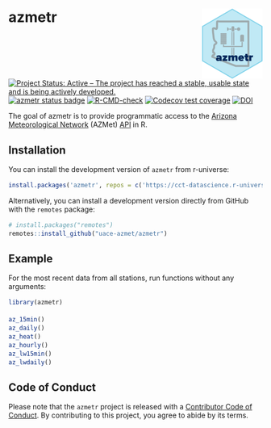 
# azmetr <img src="man/figures/logo.png" align="right" height="139" alt="" />

<!-- badges: start -->
[![Project Status: Active – The project has reached a stable, usable state and is being actively developed.](https://www.repostatus.org/badges/latest/active.svg)](https://www.repostatus.org/#active)
[![azmetr status badge](https://cct-datascience.r-universe.dev/badges/azmetr)](https://cct-datascience.r-universe.dev)
[![R-CMD-check](https://github.com/uace-azmet/azmetr/actions/workflows/R-CMD-check.yaml/badge.svg)](https://github.com/uace-azmet/azmetr/actions/workflows/R-CMD-check.yaml)
[![Codecov test coverage](https://codecov.io/gh/uace-azmet/azmetr/branch/main/graph/badge.svg)](https://app.codecov.io/gh/uace-azmet/azmetr?branch=main)
[![DOI](https://zenodo.org/badge/DOI/10.5281/zenodo.7675685.svg)](https://doi.org/10.5281/zenodo.7675685)
<!-- badges: end -->

The goal of azmetr is to provide programmatic access to the [Arizona Meteorological Network](https://azmet.arizona.edu/) (AZMet) [API](https://app.swaggerhub.com/apis/mattjh/AZMetAPI/1.0#/) in R.

## Installation

You can install the development version of `azmetr` from r-universe:

```r
install.packages('azmetr', repos = c('https://cct-datascience.r-universe.dev', 'https://cloud.r-project.org'))
```

Alternatively, you can install a development version directly from GitHub with the `remotes` package:

``` r
# install.packages("remotes")
remotes::install_github("uace-azmet/azmetr")
```


## Example

For the most recent data from all stations, run functions without any arguments:

``` r
library(azmetr)

az_15min()
az_daily()
az_heat()
az_hourly()
az_lw15min()
az_lwdaily()
```

## Code of Conduct
  
  Please note that the `azmetr` project is released with a [Contributor Code of Conduct](https://contributor-covenant.org/version/2/1/CODE_OF_CONDUCT.html). By contributing to this project, you agree to abide by its terms.
